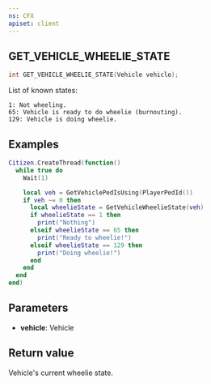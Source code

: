 ```yaml
---
ns: CFX
apiset: client
---
```

## GET_VEHICLE_WHEELIE_STATE

```c
int GET_VEHICLE_WHEELIE_STATE(Vehicle vehicle);
```

List of known states:
```
1: Not wheeling.
65: Vehicle is ready to do wheelie (burnouting).
129: Vehicle is doing wheelie.
```

## Examples

```lua
Citizen.CreateThread(function()
  while true do
    Wait(1)

    local veh = GetVehiclePedIsUsing(PlayerPedId())
    if veh ~= 0 then
      local wheelieState = GetVehicleWheelieState(veh)
      if wheelieState == 1 then
        print("Nothing")
      elseif wheelieState == 65 then
        print("Ready to wheelie!")
      elseif wheelieState == 129 then
        print("Doing wheelie!")
      end
    end
  end
end)
```

## Parameters
* **vehicle**: Vehicle

## Return value
Vehicle's current wheelie state.

